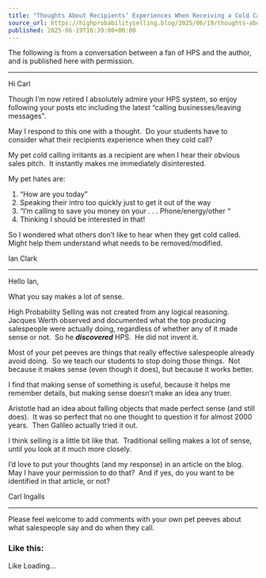 ```yaml
---
title: "Thoughts About Recipients’ Experiences When Receiving a Cold Call"
source_url: https://highprobabilityselling.blog/2025/06/19/thoughts-about-recipients-experiences-when-receiving-a-cold-call
published: 2025-06-19T16:39:00+00:00
---
```

The following is from a conversation between a fan of HPS and the author, and is published here with permission. 




---


Hi Carl


Though I’m now retired I absolutely admire your HPS system, so enjoy following your posts etc including the latest “calling businesses/leaving messages”. 


May I respond to this one with a thought.  Do your students have to consider what their recipients experience when they cold call?


My pet cold calling irritants as a recipient are when I hear their obvious sales pitch.  It instantly makes me immediately disinterested.


My pet hates are:


1. “How are you today”
2. Speaking their intro too quickly just to get it out of the way
3. “I’m calling to save you money on your . . . Phone/energy/other “
4. Thinking I should be interested in that!


So I wondered what others don’t like to hear when they get cold called.  Might help them understand what needs to be removed/modified.


Ian Clark




---


Hello Ian,


What you say makes a lot of sense. 


High Probability Selling was not created from any logical reasoning.  Jacques Werth observed and documented what the top producing salespeople were actually doing, regardless of whether any of it made sense or not.  So he ***discovered*** HPS.  He did not invent it. 


Most of your pet peeves are things that really effective salespeople already avoid doing.  So we teach our students to stop doing those things.  Not because it makes sense (even though it does), but because it works better. 


I find that making sense of something is useful, because it helps me remember details, but making sense doesn’t make an idea any truer. 


Aristotle had an idea about falling objects that made perfect sense (and still does).  It was so perfect that no one thought to question it for almost 2000 years.  Then Galileo actually tried it out. 


I think selling is a little bit like that.  Traditional selling makes a lot of sense, until you look at it much more closely. 


I’d love to put your thoughts (and my response) in an article on the blog.  May I have your permission to do that?  And if yes, do you want to be identified in that article, or not? 


Carl Ingalls




---


Please feel welcome to add comments with your own pet peeves about what salespeople say and do when they call. 



### Like this:

Like Loading...
